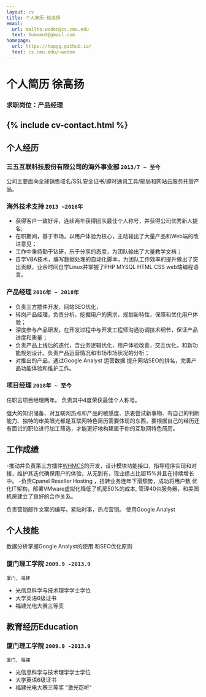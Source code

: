 ```yaml
---
layout: cv
title: 个人简历-徐高扬
email:
  url: mailto:woden@cs.cmu.edu
  text: Sumxmut@gmail.com
homepage:
  url: https://topgg.github.io/
  text: cs.cmu.edu/~woden
---
```


# 个人简历 **徐高扬**

<!--
include contact information from the front matter
Supported arguments:
    - homepage: url, text
    - phone
    - email
-->

### 求职岗位：产品经理

{% include cv-contact.html %}
---
## **个人经历**  

###  **三五互联科技股份有限公司的海外事业部** `2013/7 ~ 至今`

公司主要面向全球销售域名/SSL安全证书/即时通讯工具/邮局和网站云服务托管产品。

### **海外技术支持** `2013 ~2016年 `

- 获得客户一致好评，连续两年获得团队最佳个人称号，并获得公司优秀新人提名; 
- 在职期间，基于市场，以用户体验为核心，主动输出了大量产品和Web端的改进意见；
- 工作中秉持勤于钻研，乐于分享的态度，为团队输出了大量教学文档；
- 自学VBA技术，编写数据处理的自动化脚本，为团队工作效率的提升做出了突出贡献，业余时间自学Linux并掌握了PHP MYSQL HTML CSS web端编程语言。

### **产品经理** `2016年 ~ 2018年`

- 负责三方插件开发，网站SEO优化，
- 转岗产品经理，负责分析，挖掘用户的需求，规划新特性，保障和优化用户体验；
- 深度参与产品研发，在开发过程中与开发工程师沟通协调技术细节，保证产品进度和质量；
- 负责产品上线后的迭代，含业务逻辑优化，用户体验改善，交互优化，和新功能规划设计。负责产品运营情况和市场市场状况的分析；
- 对推出的产品，通过Google Analyst 运营数据 提升网站SEO的排名，完善产品功能体验和维护工作。

### **项目经理** `2018年 ~ 至今`

任职云项目经理两年。
负责其中4度荣获最佳个人称号。

强大的知识储备、对互联网热点和产品的敏感度、热衷尝试新事物、有自己的判断能力、独特的审美眼光都是互联网特色简历需要体现的东西，要根据自己的经历还有面试的职位进行加工筛选，才能更好地构建属于你的互联网特色简历。

 
## **工作成绩** 

-推动并负责第三方插件[WHMCS](https://marketplace.whmcs.com/product/category/Domain+Registrars)的开发，设计模块功能接口，指导程序实现和对接，维护其迭代确保用户的体验，从无到有，现业绩占比超15%并且在持续增长中。
-负责Cpanel Reseller Hosting ，扭转业务连年下滑颓势，成功将用户数
优化IT架构，部署VMware虚拟化降低了机房50%的成本, 管理40台服务器，和美国机房建立了良好的合作关系。

负责营销邮件文案的编写，紧贴时事，热点营销。
使用Google Analyst 



## **个人技能** 
数据分析掌握Google Analyst的使用 和SEO优化原则




### **厦门理工学院**  `2009.9 -2013.9`

```
厦门, 福建
```

- 光信息科学与技术理学学士学位
- 大学英语6级证书
- 福建光电大赛三等奖 



## 教育经历Education 

### **厦门理工学院** `2009.9 -2013.9`

```
厦门, 福建
```

- 光信息科学与技术理学学士学位
- 大学英语6级证书
- 福建光电大赛三等奖 "激光窃听"



<!-- ### Footer

Last updated: june 2020 -->
